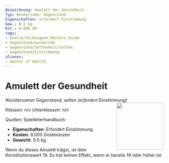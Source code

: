 ```yaml
---
Bezeichnung: Amulett der Gesundheit
Typ: Wundersamer Gegenstand
Eigenschaften: erfordert Einstimmung
Gew.: 0,5 kg
Kst.: 8.000 GM
tags:
- Quelle/5e/Dungeon_Masters_Guide
- Gegenstand/wundersam
- Gegenstand/Seltenheit/selten
- Gegenstand/Einstimmung
aliases:
- Amulet of Health
---
```

# Amulett der Gesundheit
*Wundersamer Gegenstand, selten (erfordert Einstimmung)*  
<img src="Amulett-der-Gesundheit.webp" align="right" width="150">

_Klassen:_ n/v
_Unterklassen:_  n/v

_Quellen:_ Spielleiterhandbuch

- **Eigenschaften**: Erfordert Einstimmung
- **Kosten**: 8.000 Goldmünzen
- **Gewicht**: 0.5 kg.

Wenn du dieses Amulett trägst, ist dein Konstitutionswert 19. Es hat keinen Effekt, wenn er bereits 19 oder höher ist.